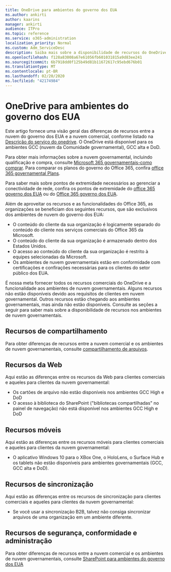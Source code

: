 ```yaml
---
title: OneDrive para ambientes do governo dos EUA
ms.author: ankirti
author: kaarins
manager: ankirti
audience: ITPro
ms.topic: reference
ms.service: o365-administration
localization_priority: Normal
ms.custom: Adm_ServiceDesc
description: Saiba mais sobre a disponibilidade de recursos do OneDrive para clientes de nuvem do governo dos EUA.
ms.openlocfilehash: f128a83008a67e61056fb601031815a9d83ee241
ms.sourcegitcommit: 6b7918dd0f125b49d81b11672617c95ebd676b01
ms.translationtype: MT
ms.contentlocale: pt-BR
ms.lasthandoff: 02/20/2020
ms.locfileid: "42174984"
---
```

# <a name="onedrive-for-us-government-environments"></a>OneDrive para ambientes do governo dos EUA

Este artigo fornece uma visão geral das diferenças de recursos entre a nuvem do governo dos EUA e a nuvem comercial, conforme listado na [Descrição do serviço do onedrive](/office365/servicedescriptions/onedrive-for-business-service-description). O OneDrive está disponível para os ambientes GCC (nuvem da Comunidade governamental), GCC alta e DoD. 

Para obter mais informações sobre a nuvem governamental, incluindo qualificação e compra, consulte [Microsoft 365 governamentais-como comprar](/office365/servicedescriptions/office-365-platform-service-description/office-365-us-government/microsoft-365-government-how-to-buy). Para comparar os planos do governo do Office 365, confira [office 365 governamental Plans](https://www.microsoft.com/microsoft-365/government/compare-office-365-government-plans?rtc=1#EligibilityRequirements).

Para saber mais sobre pontos de extremidade necessários ao gerenciar a conectividade de rede, confira os pontos de extremidade do [office 365 governo dos EUA](/office365/enterprise/office-365-u-s-government-gcc-high-endpoints#sharepoint-online-and-onedrive-for-business) ou do [Office 365 governo dos EUA](/office365/enterprise/office-365-u-s-government-dod-endpoints#sharepoint-online-and-onedrive-for-business).

Além de aproveitar os recursos e as funcionalidades do Office 365, as organizações se beneficiam dos seguintes recursos, que são exclusivos dos ambientes de nuvem do governo dos EUA:

-   O conteúdo do cliente da sua organização é logicamente separado do conteúdo do cliente nos serviços comerciais do Office 365 da Microsoft.
-   O conteúdo do cliente da sua organização é armazenado dentro dos Estados Unidos.
-   O acesso ao conteúdo do cliente da sua organização é restrito à equipes selecionadas da Microsoft.
-   Os ambientes de nuvem governamentais estão em conformidade com certificações e confirações necessárias para os clientes do setor público dos EUA.

É nossa meta fornecer todos os recursos comerciais do OneDrive e a funcionalidade aos ambientes de nuvem governamentais. Alguns recursos não estão disponíveis devido aos requisitos de clientes em nuvem governamental. Outros recursos estão chegando aos ambientes governamentais, mas ainda não estão disponíveis. Consulte as seções a seguir para saber mais sobre a disponibilidade de recursos nos ambientes de nuvem governamentais.

## <a name="sharing-features"></a>Recursos de compartilhamento

Para obter diferenças de recursos entre a nuvem comercial e os ambientes de nuvem governamentais, consulte [compartilhamento de arquivos](/office365/servicedescriptions/office-365-platform-service-description/office-365-us-government/gcc-high-and-dod#file-sharing).

## <a name="web-features"></a>Recursos da Web

Aqui estão as diferenças entre os recursos da Web para clientes comerciais e aqueles para clientes da nuvem governamental:

- Os cartões de arquivo não estão disponíveis nos ambientes GCC High e DoD
- O acesso à biblioteca do SharePoint ("bibliotecas compartilhadas" no painel de navegação) não está disponível nos ambientes GCC High e DoD

## <a name="mobile-features"></a>Recursos móveis

Aqui estão as diferenças entre os recursos móveis para clientes comerciais e aqueles para clientes da nuvem governamental:

- O aplicativo Windows 10 para o XBox One, o HoloLens, o Surface Hub e os tablets não estão disponíveis para ambientes governamentais (GCC, GCC alta e DoD).

## <a name="sync-features"></a>Recursos de sincronização

Aqui estão as diferenças entre os recursos de sincronização para clientes comerciais e aqueles para clientes da nuvem governamental:

- Se você usar a sincronização B2B, talvez não consiga sincronizar arquivos de uma organização em um ambiente diferente.

## <a name="security-compliance-and-administration-features"></a>Recursos de segurança, conformidade e administração

Para obter diferenças de recursos entre a nuvem comercial e os ambientes de nuvem governamentais, consulte [SharePoint para ambientes do governo dos EUA](sharepoint.md)


